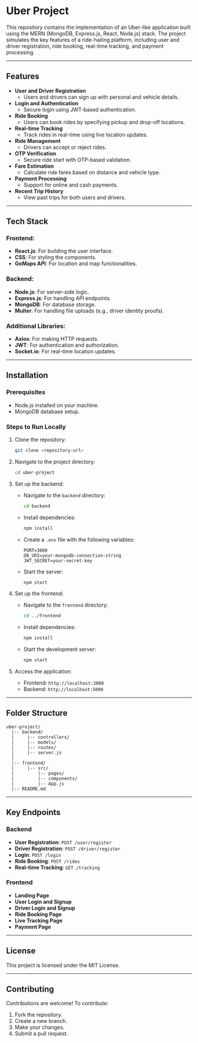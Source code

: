 # Uber Project

This repository contains the implementation of an Uber-like application built using the MERN (MongoDB, Express.js, React, Node.js) stack. The project simulates the key features of a ride-hailing platform, including user and driver registration, ride booking, real-time tracking, and payment processing.

---

## Features

- **User and Driver Registration**
  - Users and drivers can sign up with personal and vehicle details.
- **Login and Authentication**
  - Secure login using JWT-based authentication.
- **Ride Booking**
  - Users can book rides by specifying pickup and drop-off locations.
- **Real-time Tracking**
  - Track rides in real-time using live location updates.
- **Ride Management**
  - Drivers can accept or reject rides.
- **OTP Verification**
  - Secure ride start with OTP-based validation.
- **Fare Estimation**
  - Calculate ride fares based on distance and vehicle type.
- **Payment Processing**
  - Support for online and cash payments.
- **Recent Trip History**
  - View past trips for both users and drivers.

---

## Tech Stack

### Frontend:
- **React.js**: For building the user interface.
- **CSS**: For styling the components.
- **GoMaps API**: For location and map functionalities.

### Backend:
- **Node.js**: For server-side logic.
- **Express.js**: For handling API endpoints.
- **MongoDB**: For database storage.
- **Multer**: For handling file uploads (e.g., driver identity proofs).

### Additional Libraries:
- **Axios**: For making HTTP requests.
- **JWT**: For authentication and authorization.
- **Socket.io**: For real-time location updates.

---

## Installation

### Prerequisites

- Node.js installed on your machine.
- MongoDB database setup.

### Steps to Run Locally

1. Clone the repository:
   ```bash
   git clone <repository-url>
   ```

2. Navigate to the project directory:
   ```bash
   cd uber-project
   ```

3. Set up the backend:
   - Navigate to the `backend` directory:
     ```bash
     cd backend
     ```
   - Install dependencies:
     ```bash
     npm install
     ```
   - Create a `.env` file with the following variables:
     ```env
     PORT=3000
     DB_URI=your-mongodb-connection-string
     JWT_SECRET=your-secret-key
     ```
   - Start the server:
     ```bash
     npm start
     ```

4. Set up the frontend:
   - Navigate to the `frontend` directory:
     ```bash
     cd ../frontend
     ```
   - Install dependencies:
     ```bash
     npm install
     ```
   - Start the development server:
     ```bash
     npm start
     ```

5. Access the application:
   - Frontend: `http://localhost:3000`
   - Backend: `http://localhost:5000`

---

## Folder Structure

```
uber-project/
  |-- backend/
  |     |-- controllers/
  |     |-- models/
  |     |-- routes/
  |     |-- server.js
  |
  |-- frontend/
  |     |-- src/
  |         |-- pages/
  |         |-- components/
  |         |-- App.js
  |-- README.md
```

---

## Key Endpoints

### Backend

- **User Registration**: `POST /user/register`
- **Driver Registration**: `POST /driver/register`
- **Login**: `POST /login`
- **Ride Booking**: `POST /rides`
- **Real-time Tracking**: `GET /tracking`

### Frontend

- **Landing Page**
- **User Login and Signup**
- **Driver Login and Signup**
- **Ride Booking Page**
- **Live Tracking Page**
- **Payment Page**

---

## License

This project is licensed under the MIT License.

---

## Contributing

Contributions are welcome! To contribute:

1. Fork the repository.
2. Create a new branch.
3. Make your changes.
4. Submit a pull request.


